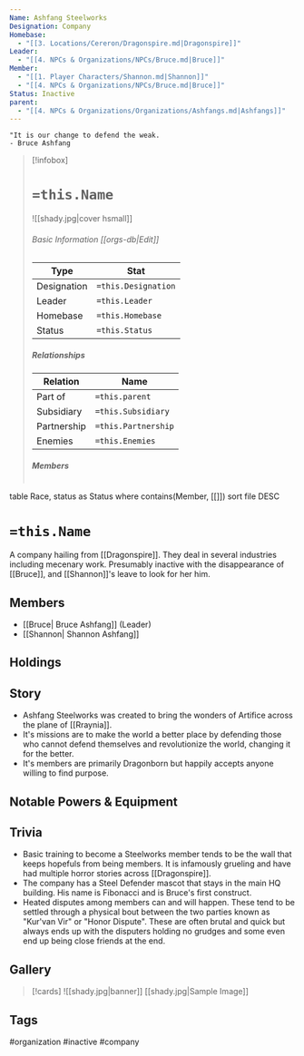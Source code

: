 ```yaml
---
Name: Ashfang Steelworks
Designation: Company
Homebase:
  - "[[3. Locations/Cereron/Dragonspire.md|Dragonspire]]"
Leader:
  - "[[4. NPCs & Organizations/NPCs/Bruce.md|Bruce]]"
Member:
  - "[[1. Player Characters/Shannon.md|Shannon]]"
  - "[[4. NPCs & Organizations/NPCs/Bruce.md|Bruce]]"
Status: Inactive
parent:
  - "[[4. NPCs & Organizations/Organizations/Ashfangs.md|Ashfangs]]"
---
```

	"It is our change to defend the weak.  
	- Bruce Ashfang

> [!infobox]
> # `=this.Name`
> ![[shady.jpg|cover hsmall]]
> ###### Basic Information [[orgs-db|Edit]]
> | Type | Stat |
> | ---- | ---- |
> |Designation|`=this.Designation`|
> | Leader | `=this.Leader` |
> | Homebase | `=this.Homebase` |
> | Status | `=this.Status` |
> ##### Relationships
> | Relation| Name |
> | ---- | ---- |
> |Part of|`=this.parent`|
> |Subsidiary | `=this.Subsidiary`| 
> |Partnership|`=this.Partnership`|
> |Enemies|`=this.Enemies`|
> ##### Members
> ```dataview
table Race, status as Status
where contains(Member, [[]])
sort file DESC

# `=this.Name`
A company hailing from [[Dragonspire]]. They deal in several industries including mecenary work. Presumably inactive with the disappearance of [[Bruce]], and [[Shannon]]'s leave to look for her him.
## Members
- [[Bruce| Bruce Ashfang]] (Leader)
- [[Shannon| Shannon Ashfang]]

## Holdings
## Story
- Ashfang Steelworks was created to bring the wonders of Artifice across the plane of [[Rraynia]]. 
- It's missions are to make the world a better place by defending those who cannot defend themselves and revolutionize the world, changing it for the better.
- It's members are primarily Dragonborn but happily accepts anyone willing to find purpose.
## Notable Powers & Equipment
## Trivia
- Basic training to become a Steelworks member tends to be the wall that keeps hopefuls from being members. It is infamously grueling and have had multiple horror stories across [[Dragonspire]].
- The company has a Steel Defender mascot that stays in the main HQ building. His name is Fibonacci and is Bruce's first construct. 
- Heated disputes among members can and will happen. These tend to be settled through a physical bout between the two parties known as "Kur'van Vir" or "Honor Dispute". These are often brutal and quick but always ends up with the disputers holding no grudges and some even end up being close friends at the end. 

## Gallery
>[!cards]
>![[shady.jpg|banner]]
>[[shady.jpg|Sample Image]]
>

## Tags
#organization #inactive #company